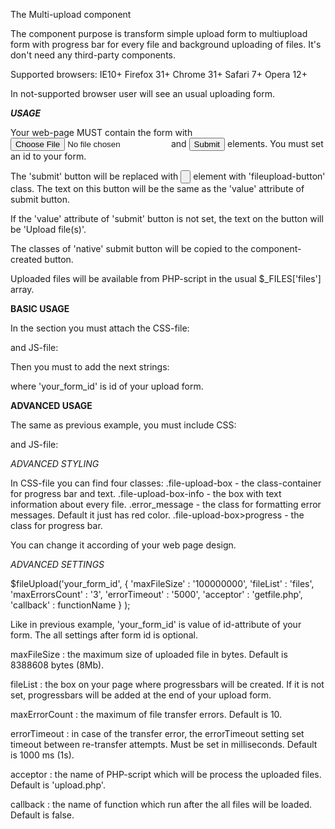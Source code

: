 The Multi-upload component

The component purpose is transform simple upload form to multiupload form with progress bar for every file and background uploading of files.
It's don't need any third-party components.

Supported browsers:
	IE10+
	Firefox 31+
	Chrome 31+
	Safari 7+
	Opera 12+

In not-supported browser user will see an usual uploading form.

***USAGE***

Your web-page MUST contain the form with <input type='file'> and <input type='submit'> elements. You must set an id to your form.

The 'submit' button will be replaced with <input type='button'> element with 'fileupload-button' class. The text on this button will be the same as the 'value' attribute of submit button. 

If the 'value' attribute of 'submit' button is not set, the text on the button will be 'Upload file(s)'.

The classes of 'native' submit button will be copied to the component-created button.

Uploaded files will be available from PHP-script in the usual $_FILES['files'] array.

**BASIC USAGE**

In the <head> section you must attach the CSS-file:
<link rel='stylesheet' href='fileupload.css'>

and JS-file:
<script src='fileupload.js'></script>

Then you must to add the next strings:
<script>
	$fileUpload('your_form_id');
</script>

where 'your_form_id' is id of your upload form.

**ADVANCED USAGE**

The same as previous example, you must include CSS:
<link rel='stylesheet' href='fileupload.css'>

and JS-file:
<script src='fileupload.js'></script>

*ADVANCED STYLING*

In CSS-file you can find four classes:
.file-upload-box - the class-container for progress bar and text.
.file-upload-box-info - the box with text information about every file.
.error_message - the class for formatting error messages. Default it just has red color.
.file-upload-box>progress - the class for progress bar.

You can change it according of your web page design.

*ADVANCED SETTINGS*

$fileUpload('your_form_id', 
		{
		'maxFileSize' : '100000000',
		'fileList' : 'files',
		'maxErrorsCount' : '3',
		'errorTimeout' : '5000',
		'acceptor' : 'getfile.php',
		'callback' : functionName
		}
);

Like in previous example, 'your_form_id' is value of id-attribute of your form.
The all settings after form id is optional.

maxFileSize : the maximum size of uploaded file in bytes. Default is 8388608 bytes (8Mb).

fileList : the box on your page where progressbars will be created. If it is not set, progressbars will be added at the end of your upload form.

maxErrorCount : the maximum of file transfer errors. Default is 10.

errorTimeout : in case of the transfer error, the errorTimeout setting set timeout between re-transfer attempts. Must be set in milliseconds. Default is 1000 ms (1s).

acceptor : the name of PHP-script which will be process the uploaded files. Default is 'upload.php'.

callback : the name of function which run after the all files will be loaded. Default is false.

